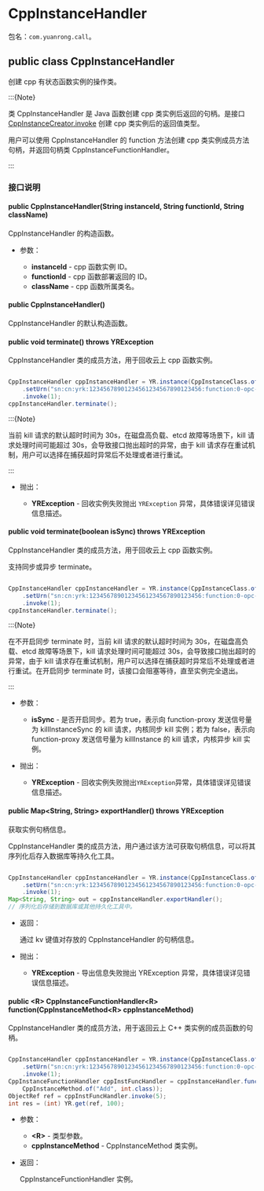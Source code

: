 # CppInstanceHandler

包名：`com.yuanrong.call`。

## public class CppInstanceHandler

创建 cpp 有状态函数实例的操作类。

:::{Note}

类 CppInstanceHandler 是 Java 函数创建 cpp 类实例后返回的句柄。是接口 [CppInstanceCreator.invoke](CppInstanceCreator.md) 创建 cpp 类实例后的返回值类型。

用户可以使用 CppInstanceHandler 的 function 方法创建 cpp 类实例成员方法句柄，并返回句柄类 CppInstanceFunctionHandler。

:::

### 接口说明

#### public CppInstanceHandler(String instanceId, String functionId, String className)

CppInstanceHandler 的构造函数。

- 参数：

   - **instanceId** - cpp 函数实例 ID。
   - **functionId** - cpp 函数部署返回的 ID。
   - **className** - cpp 函数所属类名。

#### public CppInstanceHandler()

CppInstanceHandler 的默认构造函数。

#### public void terminate() throws YRException

CppInstanceHandler 类的成员方法，用于回收云上 cpp 函数实例。

```java

CppInstanceHandler cppInstanceHandler = YR.instance(CppInstanceClass.of("Counter", "FactoryCreate"))
    .setUrn("sn:cn:yrk:12345678901234561234567890123456:function:0-opc-opc:$latest")
    .invoke(1);
cppInstanceHandler.terminate();
```

:::{Note}

当前 kill 请求的默认超时时间为 30s，在磁盘高负载、etcd 故障等场景下，kill 请求处理时间可能超过 30s，会导致接口抛出超时的异常，由于 kill 请求存在重试机制，用户可以选择在捕获超时异常后不处理或者进行重试。

:::

- 抛出：

   - **YRException** - 回收实例失败抛出 `YRException` 异常，具体错误详见错误信息描述。

#### public void terminate(boolean isSync) throws YRException

CppInstanceHandler 类的成员方法，用于回收云上 cpp 函数实例。

支持同步或异步 terminate。

```java

CppInstanceHandler cppInstanceHandler = YR.instance(CppInstanceClass.of("Counter", "FactoryCreate"))
    .setUrn("sn:cn:yrk:12345678901234561234567890123456:function:0-opc-opc:$latest")
    .invoke(1);
cppInstanceHandler.terminate();
```

:::{Note}

在不开启同步 terminate 时，当前 kill 请求的默认超时时间为 30s，在磁盘高负载、etcd 故障等场景下，kill 请求处理时间可能超过 30s，会导致接口抛出超时的异常，由于 kill 请求存在重试机制，用户可以选择在捕获超时异常后不处理或者进行重试。在开启同步 terminate 时，该接口会阻塞等待，直至实例完全退出。

:::

- 参数：

   - **isSync** - 是否开启同步。若为 true，表示向 function-proxy 发送信号量为 killInstanceSync 的 kill 请求，内核同步 kill 实例；若为 false，表示向 function-proxy 发送信号量为 killInstance 的 kill 请求，内核异步 kill 实例。

- 抛出：

   - **YRException** - 回收实例失败抛出`YRException`异常，具体错误详见错误信息描述。

#### public Map<String, String> exportHandler() throws YRException

获取实例句柄信息。

CppInstanceHandler 类的成员方法，用户通过该方法可获取句柄信息，可以将其序列化后存入数据库等持久化工具。

```java

CppInstanceHandler cppInstanceHandler = YR.instance(CppInstanceClass.of("Counter", "FactoryCreate"))
    .setUrn("sn:cn:yrk:12345678901234561234567890123456:function:0-opc-opc:$latest")
    .invoke(1);
Map<String, String> out = cppInstanceHandler.exportHandler();
// 序列化后存储到数据库或其他持久化工具中。
```

- 返回：

    通过 kv 键值对存放的 CppInstanceHandler 的句柄信息。

- 抛出：

   - **YRException** - 导出信息失败抛出 YRException 异常，具体错误详见错误信息描述。

#### public &lt;R&gt; CppInstanceFunctionHandler&lt;R&gt; function(CppInstanceMethod&lt;R&gt; cppInstanceMethod)

CppInstanceHandler 类的成员方法，用于返回云上 C++ 类实例的成员函数的句柄。

```java

CppInstanceHandler cppInstanceHandler = YR.instance(CppInstanceClass.of("Counter", "FactoryCreate"))
    .setUrn("sn:cn:yrk:12345678901234561234567890123456:function:0-opc-opc:$latest")
    .invoke(1);
CppInstanceFunctionHandler cppInstFuncHandler = cppInstanceHandler.function(
    CppInstanceMethod.of("Add", int.class));
ObjectRef ref = cppInstFuncHandler.invoke(5);
int res = (int) YR.get(ref, 100);
```

- 参数：

   - **&lt;R&gt;** - 类型参数。
   - **cppInstanceMethod** - CppInstanceMethod 类实例。

- 返回：

    CppInstanceFunctionHandler 实例。